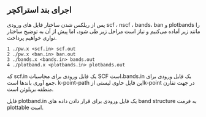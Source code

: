 ## اجرای بند استراکچر

پس از ریلکس شدن ساختار فایل های ورودی scf ، nscf ، bands، ban و plotbands را مانند زیر آماده می‌کنیم و نیاز است مراحل زیر طی شود، اما پیش از آن به توضیح ساختار نواری خواهیم پرداخت.

```
1 ./pw.x <scf.in> scf.out
2 ./pw.x <ban.in> ban.out
3 ./bands.x <bands.in> bands.out
4 ./plotband.x <plotbands.in> plotbands.out
```

که scf.in یک فایل ورودی برای محاسبات SCF است،bands.in یک فایل ورودی برای جمع آوری باندها است. k-point-path این فایل حاوی لیستی ازk-point در جهت تقارن منطقه بریلوئن است.

فایل plotband.in یک فایل ورودی برای قرار دادن داده های band structure به فرمت plottable است.

